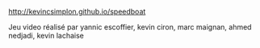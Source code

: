 http://kevincsimplon.github.io/speedboat

Jeu video réalisé par yannic escoffier, kevin ciron, marc maignan, ahmed nedjadi, kevin lachaise
